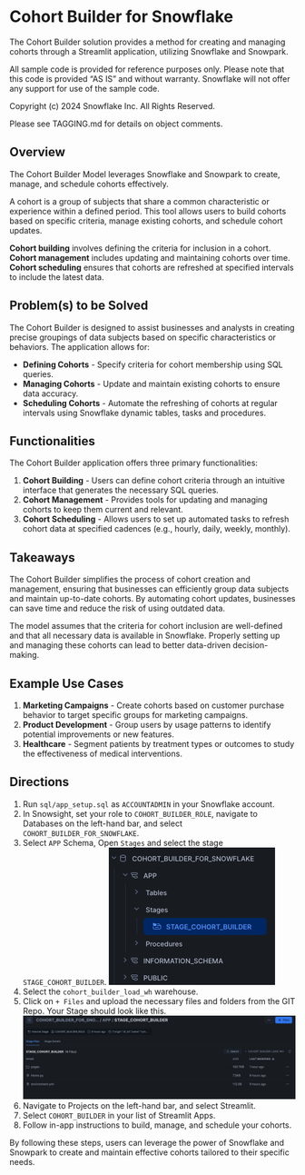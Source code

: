 # Cohort Builder for Snowflake

The Cohort Builder solution provides a method for creating and managing cohorts through a Streamlit application, utilizing Snowflake and Snowpark.

All sample code is provided for reference purposes only. Please note that this code is provided “AS IS” and without warranty. Snowflake will not offer any support for use of the sample code.

Copyright (c) 2024 Snowflake Inc. All Rights Reserved.

Please see TAGGING.md for details on object comments.

## Overview

The Cohort Builder Model leverages Snowflake and Snowpark to create, manage, and schedule cohorts effectively.

A cohort is a group of subjects that share a common characteristic or experience within a defined period. This tool allows users to build cohorts based on specific criteria, manage existing cohorts, and schedule cohort updates.

**Cohort building** involves defining the criteria for inclusion in a cohort.
**Cohort management** includes updating and maintaining cohorts over time.
**Cohort scheduling** ensures that cohorts are refreshed at specified intervals to include the latest data.

## Problem(s) to be Solved

The Cohort Builder is designed to assist businesses and analysts in creating precise groupings of data subjects based on specific characteristics or behaviors. The application allows for:

- **Defining Cohorts** - Specify criteria for cohort membership using SQL queries.
- **Managing Cohorts** - Update and maintain existing cohorts to ensure data accuracy.
- **Scheduling Cohorts** - Automate the refreshing of cohorts at regular intervals using Snowflake dynamic tables, tasks and procedures.

## Functionalities

The Cohort Builder application offers three primary functionalities:

1. **Cohort Building** - Users can define cohort criteria through an intuitive interface that generates the necessary SQL queries.
2. **Cohort Management** - Provides tools for updating and managing cohorts to keep them current and relevant.
3. **Cohort Scheduling** - Allows users to set up automated tasks to refresh cohort data at specified cadences (e.g., hourly, daily, weekly, monthly).

## Takeaways

The Cohort Builder simplifies the process of cohort creation and management, ensuring that businesses can efficiently group data subjects and maintain up-to-date cohorts. By automating cohort updates, businesses can save time and reduce the risk of using outdated data.

The model assumes that the criteria for cohort inclusion are well-defined and that all necessary data is available in Snowflake. Properly setting up and managing these cohorts can lead to better data-driven decision-making.

## Example Use Cases

1. **Marketing Campaigns** - Create cohorts based on customer purchase behavior to target specific groups for marketing campaigns.
2. **Product Development** - Group users by usage patterns to identify potential improvements or new features.
3. **Healthcare** - Segment patients by treatment types or outcomes to study the effectiveness of medical interventions.

## Directions

1. Run `sql/app_setup.sql` as `ACCOUNTADMIN` in your Snowflake account.
2. In Snowsight, set your role to `COHORT_BUILDER_ROLE`, navigate to Databases on the left-hand bar, and select `COHORT_BUILDER_FOR_SNOWFLAKE`.
3. Select `APP` Schema, Open `Stages` and select the stage `STAGE_COHORT_BUILDER`.
![select stage](images/select_stage.png)
4. Select the `cohort_builder_load_wh` warehouse.
5. Click on `+ Files` and upload the necessary files and folders from the GIT Repo. Your Stage should look like this.
![alt text](images/stage_files.png)
4. Navigate to Projects on the left-hand bar, and select Streamlit.
3. Select `COHORT_BUILDER` in your list of Streamlit Apps.
4. Follow in-app instructions to build, manage, and schedule your cohorts.

By following these steps, users can leverage the power of Snowflake and Snowpark to create and maintain effective cohorts tailored to their specific needs.
